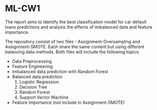 # ML-CW1
The report aims to identify the best classification model for car default loans predictions and analysis the effects of imbalanced data and feature importance.

The repository consist of two files - Assignment-Oversampling and Assignment-SMOTE. Each share the same content but using different balancing data methods. 
Both files will include the following topics:
- Data Preprocessing
- Feature Engineering
- Imbalanced data prediction with Random Forest
- Balanced data prediction 
  1) Logistic Regression
  2) Decision Tree
  3) Random Forest
  4) Support Vector Machine
- Feature Importance (not include in Assignment-SMOTE)
